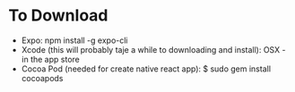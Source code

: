 # To Download

* Expo: npm install -g expo-cli
* Xcode (this will probably taje a while to downloading and install): OSX - in the app store
* Cocoa Pod (needed for create native react app): $ sudo gem install cocoapods